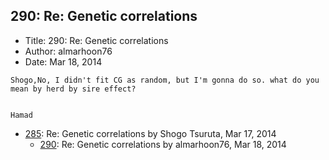 ## 290: Re: Genetic correlations

- Title: 290: Re: Genetic correlations
- Author: almarhoon76
- Date: Mar 18, 2014

```
Shogo,No, I didn't fit CG as random, but I'm gonna do so. what do you mean by herd by sire effect?


Hamad
```

- [285](0285.md): Re: Genetic correlations by Shogo Tsuruta, Mar 17, 2014
    - [290](0290.md): Re: Genetic correlations by almarhoon76, Mar 18, 2014
